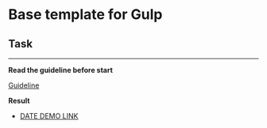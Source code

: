 # Base template for Gulp

## Task

---
**Read the guideline before start**

[Guideline](https://github.com/mate-academy/js_task-DOM-guideline)

**Result**

- [DATE DEMO LINK](https://aleks-mos.github.io/uber-eats/)
